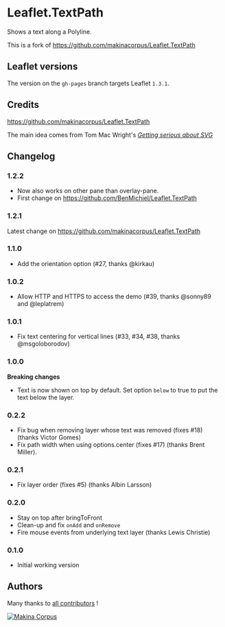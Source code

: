 Leaflet.TextPath
================

Shows a text along a Polyline.

This is a fork of https://github.com/makinacorpus/Leaflet.TextPath

Leaflet versions
-----

The version on the `gh-pages` branch targets Leaflet `1.3.1`.

Credits
-------

https://github.com/makinacorpus/Leaflet.TextPath

The main idea comes from Tom Mac Wright's *[Getting serious about SVG](http://mapbox.com/osmdev/2012/11/20/getting-serious-about-svg/)*


Changelog
---------

### 1.2.2 ###

* Now also works on other pane than overlay-pane.
* First change on https://github.com/BenMichiel/Leaflet.TextPath

### 1.2.1 ###

Latest change on https://github.com/makinacorpus/Leaflet.TextPath

### 1.1.0 ###

* Add the orientation option (#27, thanks @kirkau)

### 1.0.2 ###

* Allow HTTP and HTTPS to access the demo (#39, thanks @sonny89 and @leplatrem)

### 1.0.1 ###

* Fix text centering for vertical lines (#33, #34, #38, thanks @msgoloborodov)

### 1.0.0 ###

**Breaking changes**

* Text is now shown on top by default. Set option ``below`` to true to put the text below the layer.

### 0.2.2 ###

* Fix bug when removing layer whose text was removed (fixes #18) (thanks Victor Gomes)
* Fix path width when using options.center (fixes #17) (thanks Brent Miller).

### 0.2.1 ###

* Fix layer order (fixes #5) (thanks Albin Larsson)

### 0.2.0 ###

* Stay on top after bringToFront
* Clean-up and fix `onAdd` and `onRemove`
* Fire mouse events from underlying text layer (thanks Lewis Christie)

### 0.1.0 ###

* Initial working version



Authors
-------

Many thanks to [all contributors](https://github.com/makinacorpus/Leaflet.TextPath/graphs/contributors) !

[![Makina Corpus](http://depot.makina-corpus.org/public/logo.gif)](http://makinacorpus.com)
